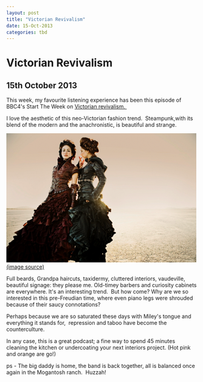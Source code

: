 ```yaml
---
layout: post
title: "Victorian Revivalism"
date: 15-Oct-2013
categories: tbd
---
```


# Victorian Revivalism

## 15th October 2013

This week,   my favourite listening experience has been this episode of BBC4's Start The Week on <a href="http://www.bbc.co.uk/programmes/b03c2zvk">Victorian revivalism. </a>

I love the aesthetic of this neo-Victorian fashion trend.  Steampunk,with its blend of the modern and the anachronistic, is beautiful and strange.

<img class="photo-horiz" src="/images/2013/10/tumblr_l8pj6ciUqI1qdsen7o1_500.png" /><a href="http://ladycoyote.tumblr.com/page/2">(image source)</a>

Full beards, Grandpa haircuts, taxidermy, cluttered interiors, vaudeville, beautiful signage: they please me. Old-timey barbers and curiosity cabinets are everywhere. It's an interesting trend.  But how come? Why are we so interested in this pre-Freudian time, where even piano legs were shrouded because of their saucy connotations?

Perhaps because we are so saturated these days with Miley's tongue and everything it stands for,  repression and taboo have become the counterculture.

In any case, this is a great podcast; a fine way to spend 45 minutes cleaning the kitchen or undercoating your next interiors project. (Hot pink and orange are go!)

ps - The big daddy is home, the band is back together, all is balanced once again in the Mogantosh ranch.  Huzzah!
